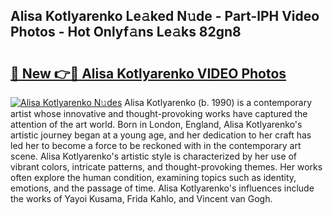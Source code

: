 ## Alisa Kotlyarenko Le𝚊ked N𝚞de - Part-lPH Video Photos - Hot Onlyf𝚊ns Le𝚊ks 82gn8

# <h2><a href="http://ab33562.deff.icu/?id=Alisa+Kotlyarenko">🔗 New 👉🔴 Alisa Kotlyarenko VIDEO Photos</a></h2>

[![Alisa Kotlyarenko N𝚞des](https://i.imgur.com/rIISA9y.gif)](http://ab33562.deff.icu/?id=Alisa+Kotlyarenko)
Alisa Kotlyarenko (b. 1990) is a contemporary artist whose innovative and thought-provoking works have captured the attention of the art world. Born in London, England, Alisa Kotlyarenko's artistic journey began at a young age, and her dedication to her craft has led her to become a force to be reckoned with in the contemporary art scene. Alisa Kotlyarenko's artistic style is characterized by her use of vibrant colors, intricate patterns, and thought-provoking themes. Her works often explore the human condition, examining topics such as identity, emotions, and the passage of time. Alisa Kotlyarenko's influences include the works of Yayoi Kusama, Frida Kahlo, and Vincent van Gogh.

